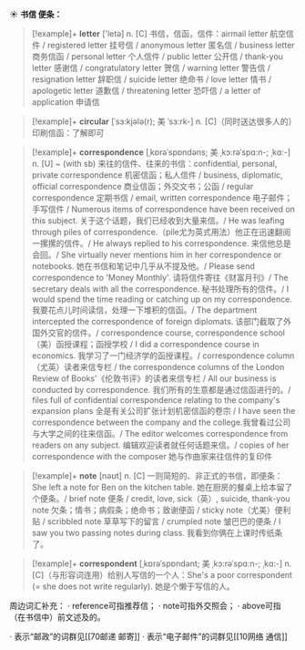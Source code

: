 ☀ <span class="category">**书信 便条：**</span>
>[!example]+ <span class="vocabulary">**letter**</span> ['letə] 
> <span class="definition">n. [C] 书信，信函，信件：</span>airmail letter 航空信件 / registered letter 挂号信 / anonymous letter 匿名信 / business letter 商务信函 / personal letter 个人信件 / public letter 公开信 / thank-you letter 感谢信 / congratulatory letter 贺信 / warning letter 警告信 / resignation letter 辞职信 / suicide letter 绝命书 / love letter 情书 / apologetic letter 道歉信 / threatening letter 恐吓信 / a letter of application 申请信
                      
>[!example]+ <span class="vocabulary">**circular**</span> [ˈsɜ:kjələ(r); 美 ˈsɜ:rk-]
> <span class="definition">n. [C]（同时送达很多人的）印刷信函：</span>了解即可

>[!example]+ <span class="vocabulary">**correspondence**</span> [ˌkɒrəˈspɒndəns; 美 ˌkɔ:rəˈspɑ:n-; ˌkɑ:-]
> <span class="definition">n. [U] ~ (with sb) 来往的信件、往来的书信：</span>confidential, personal, private correspondence 机密信函；私人信件 / business, diplomatic, official correspondence 商业信函；外交文书；公函 / regular correspondence 定期书信 / email, written correspondence 电子邮件；手写信件 / Numerous items of correspondence have been received on this subject. 关于这个话题，我们已经收到大量来信。/ He was leafing through piles of correspondence.（pile尤为英式用法）他正在迅速翻阅一摞摞的信件。/ He always replied to his correspondence. 来信他总是会回。/ She virtually never mentions him in her correspondence or notebooks. 她在书信和笔记中几乎从不提及他。/ Please send correspondence to 'Money Monthly'. 请将信件寄往《财富月刊》/ The secretary deals with all the correspondence. 秘书处理所有的信件。/ I would spend the time reading or catching up on my correspondence. 我要花点儿时间读信，处理一下堆积的信函。/ The department intercepted the correspondence of foreign diplomats. 该部门截取了外国外交官的信件。/ correspondence course, correspondence school（美）函授课程；函授学校 / I did a correspondence course in economics. 我学习了一门经济学的函授课程。/ correspondence column（尤英）读者来信专栏 / the correspondence columns of the London Review of Books'《伦敦书评》的读者来信专栏 / All our business is conducted by correspondence. 我们所有的生意都是通过信函进行的。/ files full of confidential correspondence relating to the company's expansion plans 全是有关公司扩张计划机密信函的卷宗 / I have seen the correspondence between the company and the college.我曾看过公司与大学之间的往来信函。/ The editor welcomes correspondence from readers on any subject. 编辑欢迎读者就任何话题来信。/ copies of her correspondence with the composer 她与作曲家来往信件的复印件

>[!example]+ <span class="vocabulary">**note**</span> [nəʊt] 
> <span class="definition">n. [C] 一则简短的、非正式的书信，即便条：</span>She left a note for Ben on the kitchen table. 她在厨房的餐桌上给本留了个便条。/ brief note 便条 / credit, love, sick（英）, suicide, thank-you note 欠条；情书；病假条；绝命书；致谢便函 / sticky note（尤美）便利贴 / scribbled note 草草写下的留言 / crumpled note 皱巴巴的便条 / I saw you two passing notes during class. 我看到你俩在上课时传纸条了。
           
>[!example]+ <span class="vocabulary">**correspondent**</span> [ˌkɒrəˈspɒndənt; 美 ˌkɔ:rəˈspɑ:n-; ˌkɑ:-]
> <span class="definition">n. [C]（与形容词连用）给别人写信的一个人：</span>She's a poor correspondent (= she does not write regularly). 她是个懒于写信的人。

周边词汇补充：
· reference可指推荐信；
· note可指外交照会；
· above可指（在书信中）前文述及的。

· 表示“邮政”的词群见[[70邮递 邮寄]]
· 表示“电子邮件”的词群见[[10网络 通信]]
